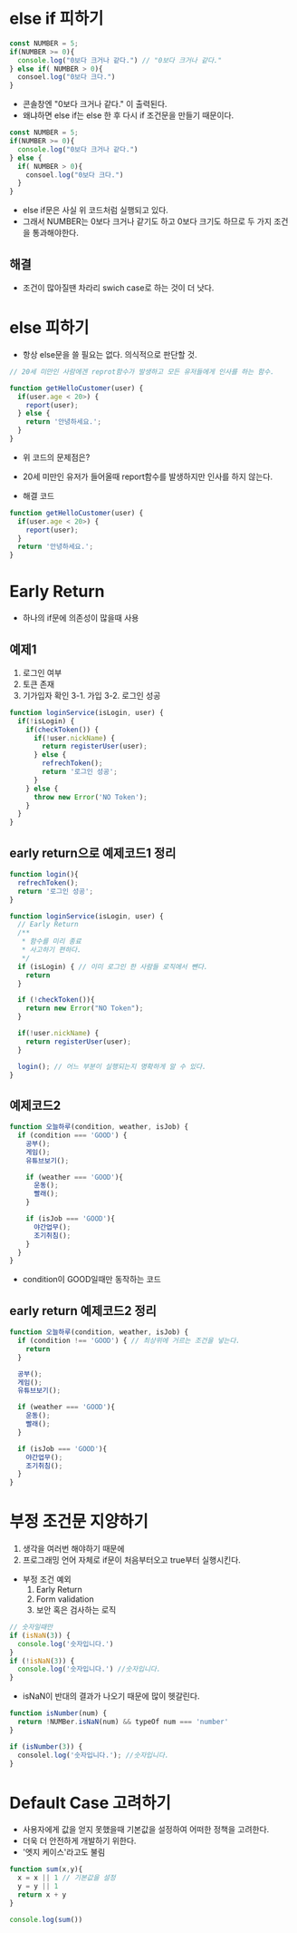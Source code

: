 # else if 피하기
```js
const NUMBER = 5;
if(NUMBER >= 0){
  console.log("0보다 크거나 같다.") // "0보다 크거나 같다."
} else if( NUMBER > 0){
  consoel.log("0보다 크다.")
}
```
- 콘솔창엔 "0보다 크거나 같다." 이 출력된다.
- 왜냐하면 else if는 else 한 후 다시 if 조건문을 만들기 때문이다.
```js
const NUMBER = 5;
if(NUMBER >= 0){
  console.log("0보다 크거나 같다.") 
} else {
  if( NUMBER > 0){
    consoel.log("0보다 크다.")
  }
}
```
- else if문은 사실 위 코드처럼 실행되고 있다.
- 그래서 NUMBER는 0보다 크거나 같기도 하고 0보다 크기도 하므로 두 가지 조건을 통과해야한다.
## 해결
- 조건이 많아질땐 차라리 swich case로 하는 것이 더 낫다.

# else 피하기
  - 항상 else문을 쓸 필요는 없다. 의식적으로 판단할 것.

```js
// 20세 미만인 사람에겐 reprot함수가 발생하고 모든 유저들에게 인사를 하는 함수.

function getHelloCustomer(user) {
  if(user.age < 20>) {
    report(user);
  } else {
    return '안녕하세요.';
  }
}
```
- 위 코드의 문제점은?
- 20세 미만인 유저가 들어올때 report함수를 발생하지만 인사를 하지 않는다.

- 해결 코드
```js
function getHelloCustomer(user) {
  if(user.age < 20>) {
    report(user);
  } 
  return '안녕하세요.';
}
```
# Early Return
 - 하나의 if문에 의존성이 많을때 사용

## 예제1
  1. 로그인 여부
  2. 토큰 존재
  3. 기가입자 확인
  3-1. 가입
  3-2. 로그인 성공

```js
function loginService(isLogin, user) {
  if(!isLogin) {
    if(checkToken()) {
      if(!user.nickName) {
        return registerUser(user);
      } else {
        refrechToken();
        return '로그인 성공';
      }
    } else {
      throw new Error('NO Token');
    }
  }
}
```
## early return으로 예제코드1 정리
```js
function login(){
  refrechToken();
  return '로그인 성공';
}

function loginService(isLogin, user) {
  // Early Return
  /**
   * 함수를 미리 종료
   * 사고하기 편하다.
   */
  if (isLogin) { // 이미 로그인 한 사람들 로직에서 뺀다.
    return
  }

  if (!checkToken()){
    return new Error("NO Token");
  }

  if(!user.nickName) {
    return registerUser(user);
  }

  login(); // 어느 부분이 실행되는지 명확하게 알 수 있다.
}
```
## 예제코드2
```js
function 오늘하루(condition, weather, isJob) {
  if (condition === 'GOOD') {
    공부();
    게임();
    유튜브보기();

    if (weather === 'GOOD'){
      운동();
      빨래();
    }

    if (isJob === 'GOOD'){
      야간업무();
      조기취침();
    }
  }
}
```
- condition이 GOOD일때만 동작하는 코드

## early return 예제코드2 정리
```js
function 오늘하루(condition, weather, isJob) {
  if (condition !== 'GOOD') { // 최상위에 거르는 조건을 넣는다.
    return
  }

  공부();
  게임();
  유튜브보기();

  if (weather === 'GOOD'){
    운동();
    빨래();
  }

  if (isJob === 'GOOD'){
    야간업무();
    조기취침();
  }
}
```

# 부정 조건문 지양하기
1. 생각을 여러번 해야하기 때문에
2. 프로그래밍 언어 자체로 if문이 처음부터오고 true부터 실행시킨다.

- 부정 조건 예외
  1. Early Return
  2. Form validation
  3. 보안 혹은 검사하는 로직
```js
// 숫자일때만
if (isNaN(3)) {
  console.log('숫자입니다.')
}
if (!isNaN(3)) {
  console.log('숫자입니다.') //숫자입니다.
}
```
- isNaN이 반대의 결과가 나오기 때문에 많이 헷갈린다.
```js
function isNumber(num) {
  return !NUMBer.isNaN(num) && typeOf num === 'number'
}

if (isNumber(3)) {
  consolel.log('숫자입니다.'); //숫자입니다.
}
```
# Default Case 고려하기
- 사용자에게 값을 얻지 못했을때 기본값을 설정하여 어떠한 정책을 고려한다.
- 더욱 더 안전하게 개발하기 위한다.
- '엣지 케이스'라고도 불림
```js
function sum(x,y){
  x = x || 1 // 기본값을 설정
  y = y || 1
  return x + y
}

console.log(sum())
```